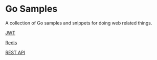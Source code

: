 # Go Samples

A collection of Go samples and snippets for doing web related things.

[JWT](./jwt/README.md)

[Redis](./redis/README.md)

[REST API](./rest-api/README.md)
